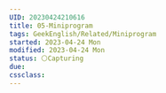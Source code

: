 ```yaml
---
UID: 20230424210616 
title: 05-Miniprogram
tags: GeekEnglish/Related/Miniprogram
started: 2023-04-24 Mon
modified: 2023-04-24 Mon
status: ⚪Capturing
due:
cssclass: 
---
```





